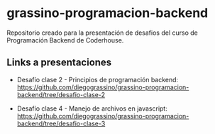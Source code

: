 # grassino-programacion-backend

Repositorio creado para la presentación de desafios del curso de Programación Backend de Coderhouse.

## Links a presentaciones

- Desafío clase 2 - Principios de programación backend: https://github.com/diegograssino/grassino-programacion-backend/tree/desafio-clase-2

- Desafío clase 4 - Manejo de archivos en javascript: https://github.com/diegograssino/grassino-programacion-backend/tree/desafio-clase-3
